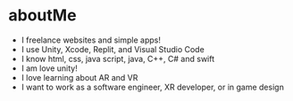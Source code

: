 # aboutMe
- I freelance websites and simple apps!
- I use Unity, Xcode, Replit, and Visual Studio Code
- I know html, css, java script, java, C++, C# and swift
- I am love unity!
- I love learning about AR and VR
- I want to work as a software engineer, XR developer, or in game design
